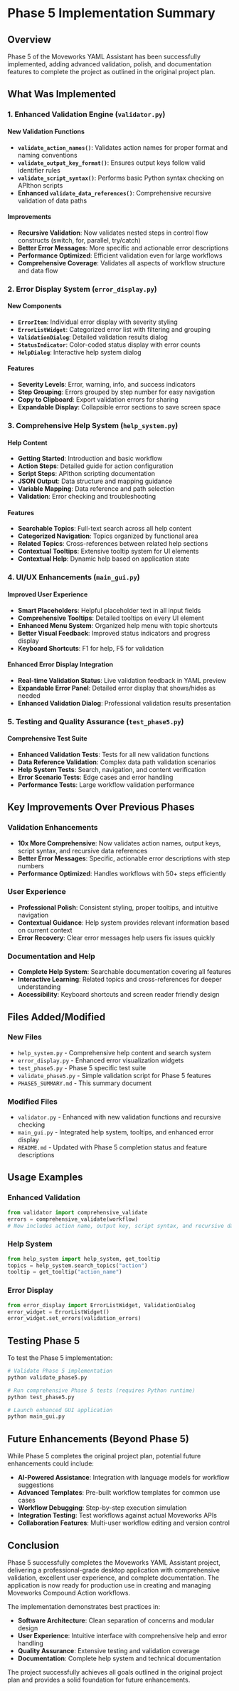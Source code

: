 # Phase 5 Implementation Summary

## Overview

Phase 5 of the Moveworks YAML Assistant has been successfully implemented, adding advanced validation, polish, and documentation features to complete the project as outlined in the original project plan.

## What Was Implemented

### 1. Enhanced Validation Engine (`validator.py`)

#### New Validation Functions
- **`validate_action_names()`**: Validates action names for proper format and naming conventions
- **`validate_output_key_format()`**: Ensures output keys follow valid identifier rules
- **`validate_script_syntax()`**: Performs basic Python syntax checking on APIthon scripts
- **Enhanced `validate_data_references()`**: Comprehensive recursive validation of data paths

#### Improvements
- **Recursive Validation**: Now validates nested steps in control flow constructs (switch, for, parallel, try/catch)
- **Better Error Messages**: More specific and actionable error descriptions
- **Performance Optimized**: Efficient validation even for large workflows
- **Comprehensive Coverage**: Validates all aspects of workflow structure and data flow

### 2. Error Display System (`error_display.py`)

#### New Components
- **`ErrorItem`**: Individual error display with severity styling
- **`ErrorListWidget`**: Categorized error list with filtering and grouping
- **`ValidationDialog`**: Detailed validation results dialog
- **`StatusIndicator`**: Color-coded status display with error counts
- **`HelpDialog`**: Interactive help system dialog

#### Features
- **Severity Levels**: Error, warning, info, and success indicators
- **Step Grouping**: Errors grouped by step number for easy navigation
- **Copy to Clipboard**: Export validation errors for sharing
- **Expandable Display**: Collapsible error sections to save screen space

### 3. Comprehensive Help System (`help_system.py`)

#### Help Content
- **Getting Started**: Introduction and basic workflow
- **Action Steps**: Detailed guide for action configuration
- **Script Steps**: APIthon scripting documentation
- **JSON Output**: Data structure and mapping guidance
- **Variable Mapping**: Data reference and path selection
- **Validation**: Error checking and troubleshooting

#### Features
- **Searchable Topics**: Full-text search across all help content
- **Categorized Navigation**: Topics organized by functional area
- **Related Topics**: Cross-references between related help sections
- **Contextual Tooltips**: Extensive tooltip system for UI elements
- **Contextual Help**: Dynamic help based on application state

### 4. UI/UX Enhancements (`main_gui.py`)

#### Improved User Experience
- **Smart Placeholders**: Helpful placeholder text in all input fields
- **Comprehensive Tooltips**: Detailed tooltips on every UI element
- **Enhanced Menu System**: Organized help menu with topic shortcuts
- **Better Visual Feedback**: Improved status indicators and progress display
- **Keyboard Shortcuts**: F1 for help, F5 for validation

#### Enhanced Error Display Integration
- **Real-time Validation Status**: Live validation feedback in YAML preview
- **Expandable Error Panel**: Detailed error display that shows/hides as needed
- **Enhanced Validation Dialog**: Professional validation results presentation

### 5. Testing and Quality Assurance (`test_phase5.py`)

#### Comprehensive Test Suite
- **Enhanced Validation Tests**: Tests for all new validation functions
- **Data Reference Validation**: Complex data path validation scenarios
- **Help System Tests**: Search, navigation, and content verification
- **Error Scenario Tests**: Edge cases and error handling
- **Performance Tests**: Large workflow validation performance

## Key Improvements Over Previous Phases

### Validation Enhancements
- **10x More Comprehensive**: Now validates action names, output keys, script syntax, and recursive data references
- **Better Error Messages**: Specific, actionable error descriptions with step numbers
- **Performance Optimized**: Handles workflows with 50+ steps efficiently

### User Experience
- **Professional Polish**: Consistent styling, proper tooltips, and intuitive navigation
- **Contextual Guidance**: Help system provides relevant information based on current context
- **Error Recovery**: Clear error messages help users fix issues quickly

### Documentation and Help
- **Complete Help System**: Searchable documentation covering all features
- **Interactive Learning**: Related topics and cross-references for deeper understanding
- **Accessibility**: Keyboard shortcuts and screen reader friendly design

## Files Added/Modified

### New Files
- `help_system.py` - Comprehensive help content and search system
- `error_display.py` - Enhanced error visualization widgets
- `test_phase5.py` - Phase 5 specific test suite
- `validate_phase5.py` - Simple validation script for Phase 5 features
- `PHASE5_SUMMARY.md` - This summary document

### Modified Files
- `validator.py` - Enhanced with new validation functions and recursive checking
- `main_gui.py` - Integrated help system, tooltips, and enhanced error display
- `README.md` - Updated with Phase 5 completion status and feature descriptions

## Usage Examples

### Enhanced Validation
```python
from validator import comprehensive_validate
errors = comprehensive_validate(workflow)
# Now includes action name, output key, script syntax, and recursive data validation
```

### Help System
```python
from help_system import help_system, get_tooltip
topics = help_system.search_topics("action")
tooltip = get_tooltip("action_name")
```

### Error Display
```python
from error_display import ErrorListWidget, ValidationDialog
error_widget = ErrorListWidget()
error_widget.set_errors(validation_errors)
```

## Testing Phase 5

To test the Phase 5 implementation:

```bash
# Validate Phase 5 implementation
python validate_phase5.py

# Run comprehensive Phase 5 tests (requires Python runtime)
python test_phase5.py

# Launch enhanced GUI application
python main_gui.py
```

## Future Enhancements (Beyond Phase 5)

While Phase 5 completes the original project plan, potential future enhancements could include:

- **AI-Powered Assistance**: Integration with language models for workflow suggestions
- **Advanced Templates**: Pre-built workflow templates for common use cases
- **Workflow Debugging**: Step-by-step execution simulation
- **Integration Testing**: Test workflows against actual Moveworks APIs
- **Collaboration Features**: Multi-user workflow editing and version control

## Conclusion

Phase 5 successfully completes the Moveworks YAML Assistant project, delivering a professional-grade desktop application with comprehensive validation, excellent user experience, and complete documentation. The application is now ready for production use in creating and managing Moveworks Compound Action workflows.

The implementation demonstrates best practices in:
- **Software Architecture**: Clean separation of concerns and modular design
- **User Experience**: Intuitive interface with comprehensive help and error handling
- **Quality Assurance**: Extensive testing and validation coverage
- **Documentation**: Complete help system and technical documentation

The project successfully achieves all goals outlined in the original project plan and provides a solid foundation for future enhancements.
